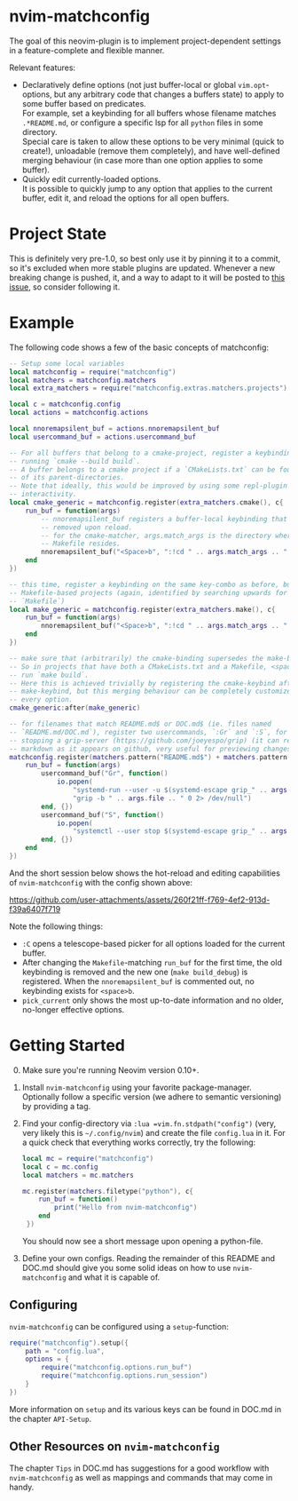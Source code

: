 # nvim-matchconfig

The goal of this neovim-plugin is to implement project-dependent settings in a
feature-complete and flexible manner.

Relevant features:
* Declaratively define options (not just buffer-local or global
  `vim.opt`-options, but any arbitrary code that changes a buffers state) to
  apply to some buffer based on predicates.  
  For example, set a keybinding for all buffers whose filename matches
  `.*README.md`, or configure a specific lsp for all `python` files in some
  directory.  
  Special care is taken to allow these options to be very minimal (quick to
  create!), unloadable (remove them completely), and have well-defined merging
  behaviour (in case more than one option applies to some buffer).
* Quickly edit currently-loaded options.  
  It is possible to quickly jump to any option that applies to the current
  buffer, edit it, and reload the options for all open buffers.

# Project State
This is definitely very pre-1.0, so best only use it by pinning it to a commit,
so it's excluded when more stable plugins are updated. Whenever a new breaking
change is pushed, it, and a way to adapt to it will be posted to [this
issue](https://github.com/L3MON4D3/nvim-matchconfig/issues/1), so consider
following it.


# Example

The following code shows a few of the basic concepts of matchconfig:

```lua
-- Setup some local variables
local matchconfig = require("matchconfig")
local matchers = matchconfig.matchers
local extra_matchers = require("matchconfig.extras.matchers.projects")

local c = matchconfig.config
local actions = matchconfig.actions

local nnoremapsilent_buf = actions.nnoremapsilent_buf
local usercommand_buf = actions.usercommand_buf

-- For all buffers that belong to a cmake-project, register a keybinding for
-- running `cmake --build build`.
-- A buffer belongs to a cmake project if a `CMakeLists.txt` can be found in any
-- of its parent-directories.
-- Note that ideally, this would be improved by using some repl-plugin for more
-- interactivity.
local cmake_generic = matchconfig.register(extra_matchers.cmake(), c{
    run_buf = function(args)
        -- nnoremapsilent_buf registers a buffer-local keybinding that can be
        -- removed upon reload.
        -- for the cmake-matcher, args.match_args is the directory where the
        -- Makefile resides.
        nnoremapsilent_buf("<Space>b", ":!cd " .. args.match_args .. " && cmake --build build<Cr>")
    end
})

-- this time, register a keybinding on the same key-combo as before, but for
-- Makefile-based projects (again, identified by searching upwards for a
-- `Makefile`)
local make_generic = matchconfig.register(extra_matchers.make(), c{
    run_buf = function(args)
        nnoremapsilent_buf("<Space>b", ":!cd " .. args.match_args .. " && make build<Cr>")
    end
})

-- make sure that (arbitrarily) the cmake-binding supersedes the make-binding.
-- So in projects that have both a CMakeLists.txt and a Makefile, <space>b would
-- run `make build`.
-- Here this is achieved trivially by registering the cmake-keybind after the
-- make-keybind, but this merging behaviour can be completely customized for
-- every option.
cmake_generic:after(make_generic)

-- for filenames that match README.md$ or DOC.md$ (ie. files named
-- `README.md/DOC.md`), register two usercommands, `:Gr` and `:S`, for starting and
-- stopping a grip-server (https://github.com/joeyespo/grip) (it can render
-- markdown as it appears on github, very useful for previewing changes).
matchconfig.register(matchers.pattern("README.md$") + matchers.pattern("DOC.md$"), c{
    run_buf = function(args)
        usercommand_buf("Gr", function()
            io.popen(
                "systemd-run --user -u $(systemd-escape grip_" .. args.file .. ") " ..
                "grip -b " .. args.file .. " 0 2> /dev/null")
        end, {})
        usercommand_buf("S", function()
            io.popen(
                "systemctl --user stop $(systemd-escape grip_" .. args.file .. ")")
        end, {})
    end
})
```

And the short session below shows the hot-reload and editing capabilities of
`nvim-matchconfig` with the config shown above:

https://github.com/user-attachments/assets/260f21ff-f769-4ef2-913d-f39a6407f719

Note the following things:
* `:C` opens a telescope-based picker for all options loaded for the current
  buffer.
* After changing the `Makefile`-matching `run_buf` for the first time, the old
  keybinding is removed and the new one (`make build_debug`) is registered.
  When the `nnoremapsilent_buf` is commented out, no keybinding exists for
  `<space>b`.
* `pick_current` only shows the most up-to-date information and no older,
  no-longer effective options.

# Getting Started
0. Make sure you're running Neovim version 0.10+.
1. Install `nvim-matchconfig` using your favorite package-manager.
   Optionally follow a specific version (we adhere to semantic versioning) by
   providing a tag.
2. Find your config-directory via `:lua =vim.fn.stdpath("config")` (very, very
   likely this is `~/.config/nvim`) and create the file `config.lua` in it. For
   a quick check that everything works correctly, try the following:
   ```lua
   local mc = require("matchconfig")
   local c = mc.config
   local matchers = mc.matchers

   mc.register(matchers.filetype("python"), c{
       run_buf = function()
           print("Hello from nvim-matchconfig")
       end
    })
   ```
   You should now see a short message upon opening a python-file.

3. Define your own configs.  Reading the remainder of this README and DOC.md
   should give you some solid ideas on how to use `nvim-matchconfig` and what it
   is capable of.

## Configuring
`nvim-matchconfig` can be configured using a `setup`-function:
```lua
require("matchconfig").setup({
    path = "config.lua",
    options = {
        require("matchconfig.options.run_buf")
        require("matchconfig.options.run_session")
    }
})
```
More information on `setup` and its various keys can be found in
DOC.md in the chapter `API-Setup`.

## Other Resources on `nvim-matchconfig`

The chapter `Tips` in DOC.md has suggestions for a good workflow with
`nvim-matchconfig` as well as mappings and commands that may come in handy.
